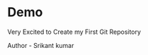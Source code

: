# Demo
Very Excited to Create my First Git Repository
<tr>
  <th>
</th>
</tr>
Author - Srikant kumar
